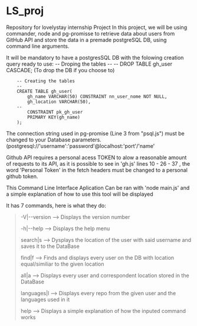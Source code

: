 # LS_proj
Repository for lovelystay internship Project
In this project, we will be using commander, node and pg-promisse to 
retrieve data about users from GitHub API and store the data in a premade postgreSQL DB, using command line arguments.

It will be mandatory to have a postgresSQL DB with the folowing creation query ready to use:
		-- Droping the tables
		--
		-- DROP TABLE gh_user CASCADE; (To drop the DB if you choose to)

		-- Creating the tables
		--
		CREATE TABLE gh_user(
		    gh_name VARCHAR(50) CONSTRAINT nn_user_nome NOT NULL,
		    gh_location VARCHAR(50),
		--    
		    CONSTRAINT pk_gh_user
		    PRIMARY KEY(gh_name)
		);

The connection string used in pg-promise (Line 3 from "psql.js") must be changed to your Database parameters. (postgresql://'username':'password'@localhost:'port'/'name'

Github API requires a personal acess TOKEN to alow a reasonable amount of requests to its API, as it is possible to see in 'gh.js' lines 10 - 26 - 37 , the word 'Personal Token' in the fetch headers must be changed to a personal github token.


This Command Line Interface Aplication Can be ran with 'node main.js' and a simple explanation of how to use this tool will be displayed

It has 7 commands, here is what they do:

>
>	-V|--version 	--> Displays the version number
>	
>	-h|--help	--> Displays the help menu
>	
>	search|s <username> 	--> Dysplays the location of the user with said username and saves it to the DataBase
>	
>	find|f		--> Finds and displays every user on the DB with location equal/similiar to the given location
>	
>	all|a	--> Displays every user and correspondent location stored in the DataBase
>	
>	languages|l <username>	--> Displays every repo from the given user and the languages used in it
>	
>	help <command>	--> Displays a simple explanation of how the inputed command works
>	


